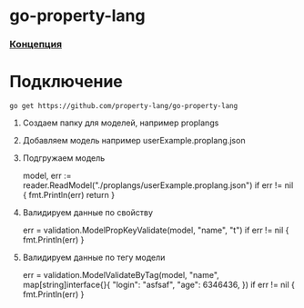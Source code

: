  

# go-property-lang

### [Концепция](https://github.com/property-lang/conception-property-lang)   


# Подключение

    go get https://github.com/property-lang/go-property-lang


1) Создаем папку для моделей, например proplangs
2) Добавляем модель например  userExample.proplang.json  
3) Подгружаем модель


    model, err := reader.ReadModel("./proplangs/userExample.proplang.json")
    if err != nil {
    fmt.Println(err)
    return
    }
      
4) Валидируем данные по свойству


	err = validation.ModelPropKeyValidate(model, "name", "t")
	if err != nil {
		fmt.Println(err)
	}


5) Валидируем данные по тегу модели


	err = validation.ModelValidateByTag(model, "name", map[string]interface{}{
		"login":  "asfsaf",
		"age": 6346436,
	})
	if err != nil {
		fmt.Println(err)
	}


 

 

 

